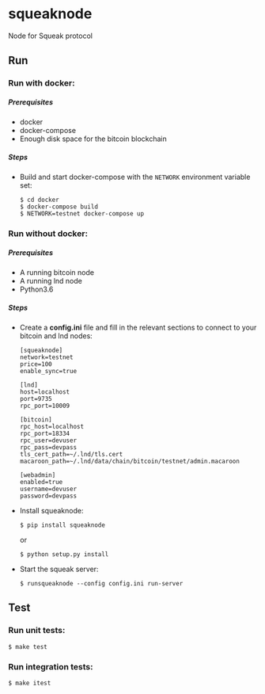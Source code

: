 # squeaknode

Node for Squeak protocol

## Run

### Run with docker:

##### Prerequisites
* docker
* docker-compose
* Enough disk space for the bitcoin blockchain

##### Steps
- Build and start docker-compose with the `NETWORK` environment variable set:
	```
	$ cd docker
	$ docker-compose build
	$ NETWORK=testnet docker-compose up
	```

### Run without docker:

##### Prerequisites
* A running bitcoin node
* A running lnd node
* Python3.6

##### Steps
- Create a **config.ini** file and fill in the relevant sections to connect to your bitcoin and lnd nodes:
	```
	[squeaknode]
	network=testnet
	price=100
	enable_sync=true

	[lnd]
	host=localhost
	port=9735
	rpc_port=10009

	[bitcoin]
	rpc_host=localhost
	rpc_port=18334
	rpc_user=devuser
	rpc_pass=devpass
	tls_cert_path=~/.lnd/tls.cert
	macaroon_path=~/.lnd/data/chain/bitcoin/testnet/admin.macaroon

	[webadmin]
	enabled=true
	username=devuser
	password=devpass
	```
- Install squeaknode:
	```
	$ pip install squeaknode
	```
	or
	```
	$ python setup.py install
	```

- Start the squeak server:
 	```
	$ runsqueaknode --config config.ini run-server
	```

## Test

### Run unit tests:

```
$ make test
```

### Run integration tests:

```
$ make itest
```
